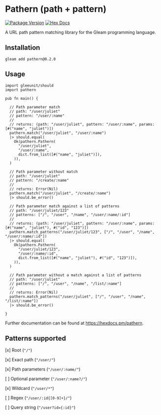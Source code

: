 # Pathern (path + pattern)
[![Package Version](https://img.shields.io/hexpm/v/pathern)](https://hex.pm/packages/pathern)
[![Hex Docs](https://img.shields.io/badge/hex-docs-ffaff3)](https://hexdocs.pm/pathern/)

A URL path pattern matching library for the Gleam programming language.

## Installation

```
gleam add pathern@0.2.0

```


## Usage

```gleam
import gleeunit/should
import pathern

pub fn main() {

  // Path parameter match
  // path: "/user/juliet"
  // pattern: "/user/:name"
  //
  // returns: (path: "/user/juliet", pattern: "/user/:name", params: [#("name", "juliet")])
  pathern.match("/user/juliet", "/user/:name")
  |> should.equal(
    Ok(pathern.Pathern(
      "/user/juliet",
      "/user/:name",
      dict.from_list([#("name", "juliet")]),
    )),
  )

  // Path parameter without match
  // path: "/user/juliet"
  // pattern: "/create/:name"
  //
  // returns: Error(Nil)
  pathern.match("/user/juliet", "/create/:name")
  |> should.be_error()

  // Path parameter match against a list of patterns
  // path: "/user/juliet/123"
  // patterns: ["/", "/user", "/name", "/user/:name/:id"]
  //
  // returns: (path: "/user/juliet", pattern: "/user/:name", params: [#("name", "juliet"), #("id", "123")])
  pathern.match_patterns("/user/juliet/123", ["/", "/user", "/name", "/user/:name/:id"])
  |> should.equal(
    Ok(pathern.Pathern(
      "/user/juliet/123",
      "/user/:name/:id",
      dict.from_list([#("name", "juliet"), #("id", "123")]),
    )),
  )

  // Path parameter without a match against a list of patterns
  // path: "/user/juliet"
  // patterns: ["/", "/user", "/name", "/list/:name"]
  //
  // returns: Error(Nil)
  pathern.match_patterns("/user/juliet", ["/", "/user", "/name", "/list/:name"])
  |> should.be_error()

}
```

Further documentation can be found at <https://hexdocs.pm/pathern>.

## Patterns supported

[x] Root (`"/"`)

[x] Exact path (`"/user/"`)

[x] Path parameters (`"/user/:name/"`)

[ ] Optional parameter (`"/user/:name?/"`)

[x] Wildcard (`"/user/*"`)

[ ] Regex (`"/user/:id{[0-9]+}/"`)

[ ] Query string (`"/user?id={:id}"`)
